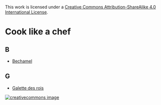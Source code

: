 This work is licensed under a
[Creative Commons Attribution-ShareAlike 4.0 International License](http://creativecommons.org/licenses/by-sa/4.0/).

# Cook like a chef

## B

* [Bechamel](./bechamel.md)

## G

* [Galette des rois](./galette-des-rois.md)

[![creativecommons image](https://i.creativecommons.org/l/by-sa/4.0/80x15.png)](http://creativecommons.org/licenses/by-sa/4.0/)